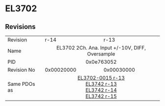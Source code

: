 # EL3702

## Revisions
<table>
<tr>
<td>Revision</td>
<td>r-14</td>
<td>r-13</td>
</tr>
<tr>
<td>Name</td>
<td colspan=2 align="center">EL3702 2Ch. Ana. Input +/-10V, DIFF, Oversample</td>
</tr>
<tr>
<td>PID</td>
<td colspan=2 align="center">0x0e763052</td>
</tr>
<tr>
<td>Revision No</td>
<td>0x00020000</td>
<td>0x00030000</td>
</tr>
<tr>
<td>Same PDOs as</td>
<td colspan=2 align="center"><a href="EL3702-0015.md">EL3702-0015 r-13</a><br/><a href="EL3742.md">EL3742 r-13</a><br/><a href="EL3742.md">EL3742 r-14</a><br/><a href="EL3742.md">EL3742 r-15</a></td>
</tr>
</table>
